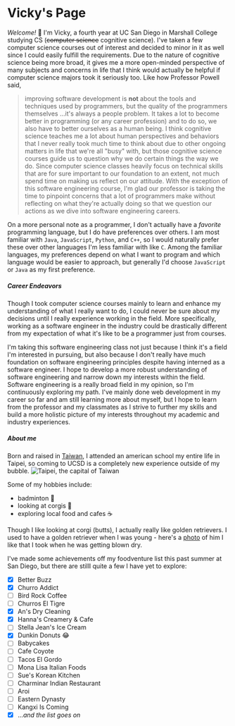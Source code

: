 # Vicky's Page
*Welcome!* 👋 I'm Vicky, a fourth year at UC San Diego in Marshall College studying CS (~~computer science~~ cognitive science). I've taken a few computer science courses out of interest and decided to minor in it as well since I could easily fulfill the requirements. Due to the nature of cognitive science being more broad, it gives me a more open-minded perspective of many subjects and concerns in life that I think would actually be helpful if computer science majors took it seriously too. Like how Professor Powell said,
 > improving software development is **not** about the tools and techniques used by programmers, but the quality of the programmers themselves ...it's always a people problem.
 It takes a lot to become better in programming (or any career profession) and to do so, we also have to better ourselves as a human being. I think cognitive science teaches me a lot about human perspectives and behaviors that I never really took much time to think about due to other ongoing matters in life that we're all "busy" with, but those cognitive science courses guide us to question why we do certain things the way we do. Since computer science classes heavily focus on technical skills that are for sure important to our foundation to an extent, not much spend time on making us reflect on our attitude. With the exception of this software engineering course, I'm glad our professor is taking the time to pinpoint concerns that a lot of programmers make without reflecting on what they're actually doing so that we question our actions as we dive into software engineering careers. 


On a more personal note as a programmer, I don't actually have a _favorite_ programming language, but I do have preferences over others. I am most familiar with `Java`, `JavaScript`, `Python`, and `C++`, so I would naturally prefer these over other languages I'm less familiar with like `C`. Among the familiar languages, my preferences depend on what I want to program and which language would be easier to approach, but generally I'd choose `JavaScript` or `Java` as my first preference.

##### Career Endeavors
Though I took computer science courses mainly to learn and enhance my understanding of what I really want to do, I could never be sure about my decisions until I really experience working in the field. More specifically, working as a software engineer in the industry could be drastically different from my expectation of what it's like to be a programmer just from courses.


I'm taking this software engineering class not just because I think it's a field I'm interested in pursuing, but also because I don't really have much foundation on software engineering principles despite having interned as a software engineer. I hope to develop a more robust understanding of software engineering and narrow down my interests within the field. Software engineering is a really broad field in my opinion, so I'm continuously exploring my path. I've mainly done web development in my career so far and am still learning more about myself, but I hope to learn from the professor and my classmates as I strive to further my skills and build a more holistic picture of my interests throughout my academic and industry experiences.


##### About me
Born and raised in [Taiwan](https://www.google.com/search?q=Taiwan&rlz=1C1CHZL_enTW804TW807&ei=LDE5Y9ngOqGZptQPtJ2EIA&ved=0ahUKEwjZpvH09sD6AhWhjIkEHbQOAQQQ4dUDCA4&uact=5&oq=Taiwan&gs_lcp=Cgdnd3Mtd2l6EAMyCwguEIAEELEDENQCMggIABCABBCxAzIICAAQgAQQsQMyCAgAELEDEIMBMgUIABCABDIFCAAQgAQyCAgAEIAEELEDMggIABCABBCxAzIICAAQgAQQsQMyCwgAEIAEELEDEIMBOgoIABBHENYEELADOgoILhCxAxDUAhAKOgcIABCxAxAKOgsILhCABBDHARCvAUoECEEYAEoECEYYAFCsB1i2CmCbDWgBcAF4AIAByAGIAeoCkgEFMC4xLjGYAQCgAQHIAQjAAQE&sclient=gws-wiz), I attended an american school my entire life in Taipei, so coming to UCSD is a completely new experience outside of my bubble. 
![Taipei, the capital of Taiwan](https://asiaexchange.org/wp-content/uploads/2020/04/webiste_taipei_cover_2.jpg)


Some of my hobbies include:
* badminton 🏸
* looking at corgis 🍞
* exploring local food and cafes ☕

Though I like looking at corgi (butts), I actually really like golden retrievers. I used to have a golden retriever when I was young - here's a [photo](Buddy.JPG) of him I like that I took when he was getting blown dry. 

I've made some achievements off my foodventure list this past summer at San Diego, but there are stilll quite a few I have yet to explore:
- [x] Better Buzz
- [x] Churro Addict
- [ ] Bird Rock Coffee
- [ ] Churros El Tigre
- [x] An's Dry Cleaning
- [x] Hanna's Creamery & Cafe
- [ ] Stella Jean's Ice Cream
- [x] Dunkin Donuts 😂
- [ ] Babycakes
- [ ] Cafe Coyote
- [ ] Tacos El Gordo
- [ ] Mona Lisa Italian Foods
- [ ] Sue's Korean Kitchen
- [ ] Charminar Indian Restaurant
- [ ] Aroi
- [ ] Eastern Dynasty
- [ ] Kangxi Is Coming
- [x] ..._and the list goes on_
